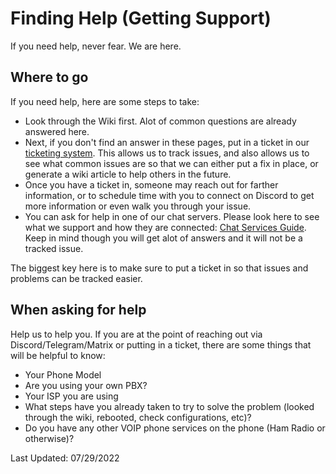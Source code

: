 # Finding Help (Getting Support)

If you need help, never fear. We are here.

## Where to go

If you need help, here are some steps to take:

* Look through the Wiki first. Alot of common questions are already answered here.
* Next, if you don't find an answer in these pages, put in a ticket in our [ticketing system](https://helpdesk.hamsoverip.com/osticket/). This allows us to track issues, and also allows us to see what common issues are so that we can either put a fix in place, or generate a wiki article to help others in the future.
* Once you have a ticket in, someone may reach out for farther information, or to schedule time with you to connect on Discord to get more information or even walk you through your issue.
* You can ask for help in one of our chat servers. Please look here to see what we support and how they are connected: [Chat Services Guide](./chat-services.md). Keep in mind though you will get alot of answers and it will not be a tracked issue.

The biggest key here is to make sure to put a ticket in so that issues and problems can be tracked easier.

## When asking for help

Help us to help you. If you are at the point of reaching out via Discord/Telegram/Matrix or putting in a ticket, there are some things that will be helpful to know:

* Your Phone Model
* Are you using your own PBX?
* Your ISP you are using
* What steps have you already taken to try to solve the problem (looked through the wiki, rebooted, check configurations, etc)?
* Do you have any other VOIP phone services on the phone (Ham Radio or otherwise)?

Last Updated: 07/29/2022
